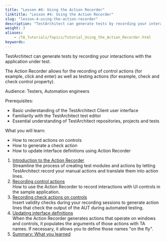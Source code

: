 ```yaml
--- 
title: "Lesson #4: Using the Action Recorder"
linktitle: "Lesson #4: Using the Action Recorder"
slug: "lesson-4-using-the-action-recorder"
description: "TestArchitect can generate tests by recording your interactions with the application under test. The Action Recorder allows for the recording of control actions (for example, click and enter ) as well ..."
weight: 3
aliases: 
    - /TA_Tutorials/Topics/Tutorial_Using_the_Action_Recorder.html
keywords: 
---
```


TestArchitect can generate tests by recording your interactions with the application under test.

The Action Recorder allows for the recording of control actions \(for example, click and enter\) as well as testing actions \(for example, check and check control property\).

Audience: Testers, Automation engineers

Prerequisites:

-   Basic understanding of the TestArchitect Client user interface
-   Familiarity with the TestArchitect test editor
-   Essential understanding of TestArchitect repositories, projects and tests

What you will learn:

-   How to record actions on controls
-   How to generate a check action
-   How to update interface definitions using Action Recorder

1.  [Introduction to the Action Recorder](/testarchitect-tutorial/part-2-becoming-a-testarchitect-power-user/lesson-4-using-the-action-recorder/introduction-to-the-action-recorder)  
Streamline the process of creating test modules and actions by letting TestArchitect record your manual actions and translate them into action lines.
2.  [Recording control actions](/testarchitect-tutorial/part-2-becoming-a-testarchitect-power-user/lesson-4-using-the-action-recorder/recording-control-actions)  
How to use the Action Recorder to record interactions with UI controls in the sample application.
3.  [Recording check actions on controls](/testarchitect-tutorial/part-2-becoming-a-testarchitect-power-user/lesson-4-using-the-action-recorder/recording-check-actions-on-controls)  
Insert validity checks during your recording sessions to generate action lines that check the output of the AUT during automated testing.
4.  [Updating interface definitions](/testarchitect-tutorial/part-2-becoming-a-testarchitect-power-user/lesson-4-using-the-action-recorder/updating-interface-definitions)  
When the Action Recorder generates actions that operate on windows and controls, it populates the arguments of those actions with TA names. If necessary, it allows you to define those names "on the fly".
5.  [Summary: What you learned](/testarchitect-tutorial/part-2-becoming-a-testarchitect-power-user/lesson-4-using-the-action-recorder/summary-what-you-learned)  




